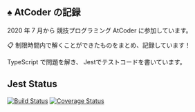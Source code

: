 ## :spades: AtCoder の記録

2020 年 7 月から 競技プログラミング AtCoder に参加しています。

:clipboard: 制限時間内で解くことができたものをまとめ、記録しています！

TypeScript で問題を解き、 Jestでテストコードを書いています。

## Jest Status
[![Build Status](https://travis-ci.org/kazuki-komori/AtCoder_record.svg?branch=master)](https://travis-ci.org/kazuki-komori/AtCoder_record)
[![Coverage Status](https://coveralls.io/repos/github/kazuki-komori/AtCoder_record/badge.svg?branch=master)](https://coveralls.io/github/taniarascia/chip8?branch=master)
